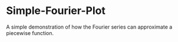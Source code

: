 # Simple-Fourier-Plot
A simple demonstration of how the Fourier series can approximate a piecewise function.
